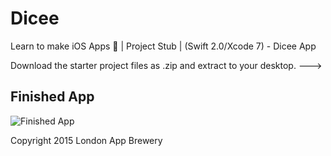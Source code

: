 # Dicee
Learn to make iOS Apps 📱 | Project Stub | (Swift 2.0/Xcode 7) - Dicee App

Download the starter project files as .zip and extract to your desktop. --->

## Finished App
![Finished App](https://github.com/londonappbrewery/Images/blob/master/Dicee.gif)



Copyright 2015 London App Brewery
